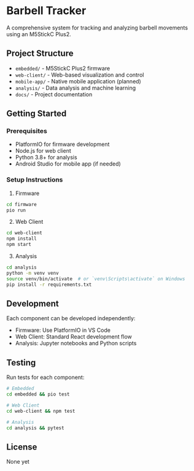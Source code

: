 # Barbell Tracker

A comprehensive system for tracking and analyzing barbell movements using an M5StickC Plus2.

## Project Structure

- `embedded/` - M5StickC Plus2 firmware
- `web-client/` - Web-based visualization and control
- `mobile-app/` - Native mobile application (planned)
- `analysis/` - Data analysis and machine learning
- `docs/` - Project documentation

## Getting Started

### Prerequisites

- PlatformIO for firmware development
- Node.js for web client
- Python 3.8+ for analysis
- Android Studio for mobile app (if needed)

### Setup Instructions

1. Firmware
```bash
cd firmware
pio run
```

2. Web Client
```bash
cd web-client
npm install
npm start
```

3. Analysis
```bash
cd analysis
python -m venv venv
source venv/bin/activate  # or `venv\Scripts\activate` on Windows
pip install -r requirements.txt
```

## Development

Each component can be developed independently:

- Firmware: Use PlatformIO in VS Code
- Web Client: Standard React development flow
- Analysis: Jupyter notebooks and Python scripts

## Testing

Run tests for each component:

```bash
# Embedded
cd embedded && pio test

# Web Client
cd web-client && npm test

# Analysis
cd analysis && pytest
```

## License

None yet